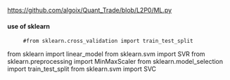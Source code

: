 https://github.com/algoix/Quant_Trade/blob/L2P0/ML.py

#### use of sklearn

         #from sklearn.cross_validation import train_test_split
from sklearn import linear_model
from sklearn.svm import SVR
from sklearn.preprocessing import MinMaxScaler
from sklearn.model_selection import train_test_split
from sklearn.svm import SVC
